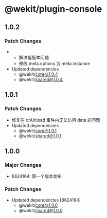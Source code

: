 # @wekit/plugin-console

## 1.0.2

### Patch Changes

- - 解决低版本问题
  - 修改 meta.options 为 meta.instance
- Updated dependencies
  - @wekit/core@1.0.4
  - @wekit/shared@1.0.4

## 1.0.1

### Patch Changes

- 修复在 onUnload 事件内无法访问 data 的问题
- Updated dependencies
  - @wekit/core@1.0.1
  - @wekit/shared@1.0.1

## 1.0.0

### Major Changes

- 8624164: 第一个版本发布

### Patch Changes

- Updated dependencies [8624164]
  - @wekit/core@1.0.0
  - @wekit/shared@1.0.0
